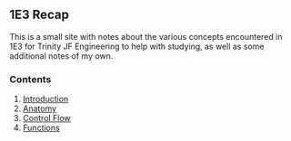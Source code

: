 ## 1E3 Recap
This is a small site with notes about the various concepts encountered in 1E3 for Trinity JF Engineering to help with studying, as well as some additional notes of my own.

### Contents
1. [Introduction](1-introduction)
2. [Anatomy](2-anatomy)
3. [Control Flow](3-control-flow)
4. [Functions](4-functions)